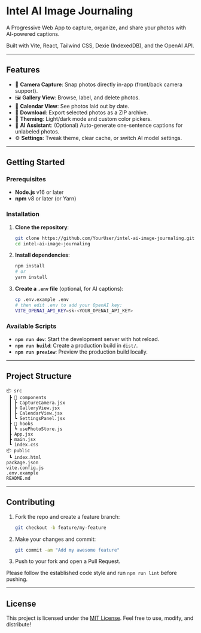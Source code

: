 # Intel AI Image Journaling

A Progressive Web App to capture, organize, and share your photos with AI-powered captions.

Built with Vite, React, Tailwind CSS, Dexie (IndexedDB), and the OpenAI API.

---

## Features

- 📸 **Camera Capture**: Snap photos directly in-app (front/back camera support).
- 🖼️ **Gallery View**: Browse, label, and delete photos.
- 📅 **Calendar View**: See photos laid out by date.
- 💾 **Download**: Export selected photos as a ZIP archive.
- 🎨 **Theming**: Light/dark mode and custom color pickers.
- 🤖 **AI Assistant**: (Optional) Auto-generate one-sentence captions for unlabeled photos.
- ⚙️ **Settings**: Tweak theme, clear cache, or switch AI model settings.

---

## Getting Started

### Prerequisites

- **Node.js** v16 or later
- **npm** v8 or later (or Yarn)

### Installation

1. **Clone the repository**:
   ```bash
   git clone https://github.com/YourUser/intel-ai-image-journaling.git
   cd intel-ai-image-journaling
   ```
2. **Install dependencies**:
   ```bash
   npm install
   # or
   yarn install
   ```
3. **Create a `.env` file** (optional, for AI captions):
   ```bash
   cp .env.example .env
   # then edit .env to add your OpenAI key:
   VITE_OPENAI_API_KEY=sk-<YOUR_OPENAI_API_KEY>
   ```

### Available Scripts

- **`npm run dev`**: Start the development server with hot reload.
- **`npm run build`**: Create a production build in `dist/`.
- **`npm run preview`**: Preview the production build locally.

---

## Project Structure

```
📦 src
 ┣ 📂 components
 ┃ ┣ CaptureCamera.jsx
 ┃ ┣ GalleryView.jsx
 ┃ ┣ CalendarView.jsx
 ┃ ┗ SettingsPanel.jsx
 ┣ 📂 hooks
 ┃ ┗ usePhotoStore.js
 ┣ App.jsx
 ┣ main.jsx
 ┗ index.css
📦 public
 ┗ index.html
package.json
vite.config.js
.env.example
README.md
```

---

## Contributing

1. Fork the repo and create a feature branch:
   ```bash
   git checkout -b feature/my-feature
   ```
2. Make your changes and commit:
   ```bash
   git commit -am "Add my awesome feature"
   ```
3. Push to your fork and open a Pull Request.

Please follow the established code style and run `npm run lint` before pushing.

---

## License

This project is licensed under the [MIT License](LICENSE). Feel free to use, modify, and distribute!
